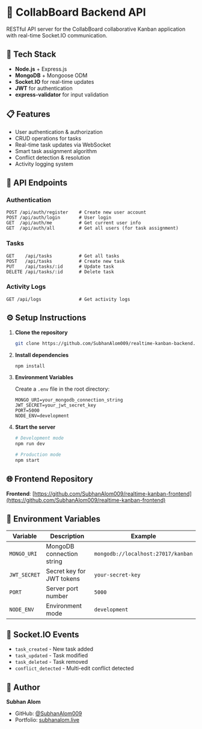 # 📡 CollabBoard Backend API

RESTful API server for the CollabBoard collaborative Kanban application with real-time Socket.IO communication.

## 🚀 Tech Stack

- **Node.js** + Express.js
- **MongoDB** + Mongoose ODM
- **Socket.IO** for real-time updates
- **JWT** for authentication
- **express-validator** for input validation

## 📋 Features

- User authentication & authorization
- CRUD operations for tasks
- Real-time task updates via WebSocket
- Smart task assignment algorithm
- Conflict detection & resolution
- Activity logging system

## 🔗 API Endpoints

### Authentication

```
POST /api/auth/register    # Create new user account
POST /api/auth/login       # User login
GET  /api/auth/me          # Get current user info
GET  /api/auth/all         # Get all users (for task assignment)
```

### Tasks

```
GET    /api/tasks          # Get all tasks
POST   /api/tasks          # Create new task
PUT    /api/tasks/:id      # Update task
DELETE /api/tasks/:id      # Delete task
```

### Activity Logs

```
GET /api/logs              # Get activity logs
```

## ⚙️ Setup Instructions

1. **Clone the repository**

   ```bash
   git clone https://github.com/SubhanAlom009/realtime-kanban-backend.git
   ```

2. **Install dependencies**

   ```bash
   npm install
   ```

3. **Environment Variables**

   Create a `.env` file in the root directory:

   ```env
   MONGO_URI=your_mongodb_connection_string
   JWT_SECRET=your_jwt_secret_key
   PORT=5000
   NODE_ENV=development
   ```

4. **Start the server**

   ```bash
   # Development mode
   npm run dev

   # Production mode
   npm start
   ```

## 🌐 Frontend Repository

**Frontend**: [https://github.com/SubhanAlom009/realtime-kanban-frontend](https://github.com/SubhanAlom009/realtime-kanban-frontend)

## 🔧 Environment Variables

| Variable     | Description               | Example                            |
| ------------ | ------------------------- | ---------------------------------- |
| `MONGO_URI`  | MongoDB connection string | `mongodb://localhost:27017/kanban` |
| `JWT_SECRET` | Secret key for JWT tokens | `your-secret-key`                  |
| `PORT`       | Server port number        | `5000`                             |
| `NODE_ENV`   | Environment mode          | `development`                      |

## 🔄 Socket.IO Events

- `task_created` - New task added
- `task_updated` - Task modified
- `task_deleted` - Task removed
- `conflict_detected` - Multi-edit conflict detected

## 💪 Author

**Subhan Alom**

- GitHub: [@SubhanAlom009](https://github.com/SubhanAlom009)
- Portfolio: [subhanalom.live](https://subhanalom.live)
